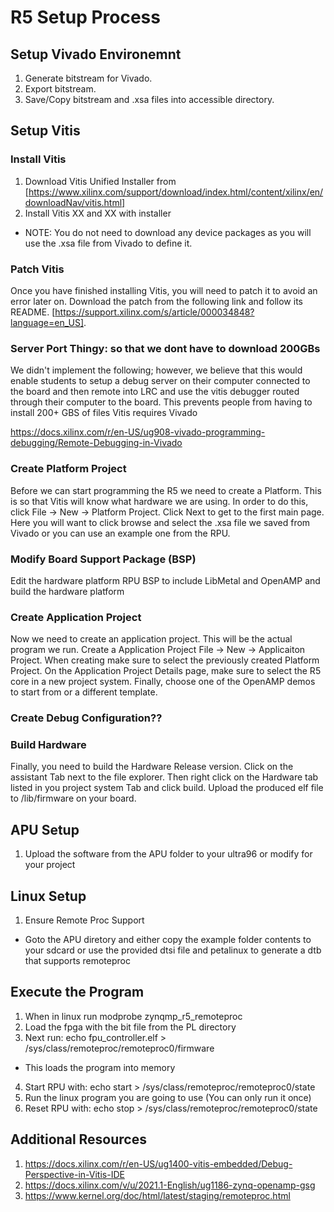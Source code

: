 
# R5 Setup Process

## Setup Vivado Environemnt
1. Generate bitstream for Vivado.
2. Export bitstream.
3. Save/Copy bitstream and .xsa files into accessible directory.

## Setup Vitis

### Install Vitis
1. Download Vitis Unified Installer from [https://www.xilinx.com/support/download/index.html/content/xilinx/en/downloadNav/vitis.html]
2. Install Vitis XX and XX with installer
- NOTE: You do not need to download any device packages as you will use the .xsa file from Vivado to define it.

### Patch Vitis
Once you have finished installing Vitis, you will need to patch it to avoid an error later on. Download the patch from the following link and follow its README. [https://support.xilinx.com/s/article/000034848?language=en_US].


### Server Port Thingy: so that we dont have to download 200GBs 
We didn't implement the following; however, we believe that this would enable students to setup a debug server on their computer connected to the board
and then remote into LRC and use the vitis debugger routed through their computer to the board.
This prevents people from having to install 200+ GBS of files Vitis requires Vivado
 
https://docs.xilinx.com/r/en-US/ug908-vivado-programming-debugging/Remote-Debugging-in-Vivado

### Create Platform Project
Before we can start programming the R5 we need to create a Platform. This is so that Vitis will know what hardware we are using. In order to do this, click File -> New -> Platform Project. Click Next to get to the first main page. Here you will want to click browse and select the .xsa file we saved from Vivado or you can use an example one from the RPU.


### Modify Board Support Package (BSP)
Edit the hardware platform RPU BSP to include LibMetal and OpenAMP and build the hardware platform


### Create Application Project
Now we need to create an application project. This will be the actual program we run. Create a Application Project File -> New -> Applicaiton Project. When creating make sure to select the previously created Platform Project.  On the Application Project Details page, make sure to select the R5 core in a new project system. Finally, choose one of the OpenAMP demos to start from or a different template.


### Create Debug Configuration??

### Build Hardware
Finally, you need to build the Hardware Release version. Click on the assistant Tab next to the file explorer. Then right click on the Hardware tab listed in you project system Tab and click build. Upload the produced elf file to /lib/firmware on your board.

## APU Setup
1. Upload the software from the APU folder to your ultra96 or modify for your project

## Linux Setup
1. Ensure Remote Proc Support
- Goto the APU diretory and either copy the example folder contents to your sdcard or use the provided dtsi file
and petalinux to generate a dtb that supports remoteproc


## Execute the Program

1. When in linux run modprobe zynqmp_r5_remoteproc
2. Load the fpga with the bit file from the PL directory
3. Next run: echo fpu_controller.elf > /sys/class/remoteproc/remoteproc0/firmware
- This loads the program into memory
4. Start RPU with: echo start > /sys/class/remoteproc/remoteproc0/state
5. Run the linux program you are going to use (You can only run it once)
6. Reset RPU with: echo stop > /sys/class/remoteproc/remoteproc0/state


## Additional Resources
1. https://docs.xilinx.com/r/en-US/ug1400-vitis-embedded/Debug-Perspective-in-Vitis-IDE
2. https://docs.xilinx.com/v/u/2021.1-English/ug1186-zynq-openamp-gsg
3. https://www.kernel.org/doc/html/latest/staging/remoteproc.html
